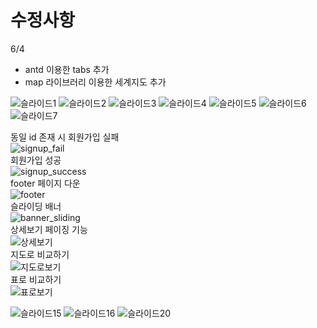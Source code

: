 # 수정사항
6/4 
- antd 이용한 tabs 추가
- map 라이브러리 이용한 세계지도 추가




![슬라이드1](https://github.com/everydayday/K-digital-project1/assets/96685431/7cf89bab-c86a-4730-8b36-c1c977b85cdb)
![슬라이드2](https://github.com/everydayday/K-digital-project1/assets/96685431/d98c5042-5836-40ed-8070-3f258b719583)
![슬라이드3](https://github.com/everydayday/K-digital-project1/assets/96685431/5941d8f7-230a-4d80-988c-c59b56a3e764)
![슬라이드4](https://github.com/everydayday/K-digital-project1/assets/96685431/48b2c0b6-59b8-4f77-8569-dddeb8098dfd)
![슬라이드5](https://github.com/everydayday/K-digital-project1/assets/96685431/478f02dd-68fe-4ce9-a29c-8f0ba64b5fbb)
![슬라이드6](https://github.com/everydayday/K-digital-project1/assets/96685431/37dae463-f57f-48fc-9f86-da82b1bb33cf)
![슬라이드7](https://github.com/everydayday/K-digital-project1/assets/96685431/dbe7304d-d42c-4cd8-ab18-c5fe0dbb337a)

동일 id 존재 시 회원가입 실패 <br/>
![signup_fail](https://github.com/everydayday/K-digital-project1/assets/96685431/a0fcf6d5-0787-43be-ba85-bd80dab0a2da) <br/>
회원가입 성공 <br/>
![signup_success](https://github.com/everydayday/K-digital-project1/assets/96685431/3de603eb-b9b2-4711-b30e-20603237cd50) <br/>
footer 페이지 다운 <br/>
![footer](https://github.com/everydayday/K-digital-project1/assets/96685431/7f709507-98f6-45bd-9f41-77ed43cc36ce) <br/>
슬라이딩 배너 <br/>
![banner_sliding](https://github.com/everydayday/K-digital-project1/assets/96685431/b5ab64b5-0130-4237-9a0d-e6ab0072e740) <br/>
상세보기 페이징 기능 <br/>
![상세보기](https://github.com/everydayday/K-digital-project1/assets/96685431/6905817a-befd-4a8c-809a-bbb80d267ec3) <br/>
지도로 비교하기 <br/>
![지도로보기](https://github.com/everydayday/K-digital-project1/assets/96685431/02c89681-007e-4836-81ba-a3cae974fc14) <br/>
표로 비교하기 <br/>
![표로보기](https://github.com/everydayday/K-digital-project1/assets/96685431/56b4da25-8da8-4422-9917-757898fa4a02) <br/>
 
![슬라이드15](https://github.com/everydayday/K-digital-project1/assets/96685431/df2f0d85-cfca-433a-90b0-e3852f21b457)
![슬라이드16](https://github.com/everydayday/K-digital-project1/assets/96685431/16b9aa1f-3a31-4b00-8e22-c27f0dd1a32a)
![슬라이드20](https://github.com/everydayday/K-digital-project1/assets/96685431/6ed21a2c-9d86-4332-b646-f82dc23e9b9e)
